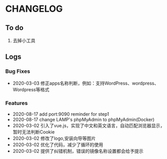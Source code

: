 # CHANGELOG

## To do

1. 去掉小工具

## Logs

### Bug Fixes

* 2020-03-03  修正apps名称判断，例如：支持WordPress、wordpress、Wordpress等格式

### Features

* 2020-08-17  add port:9090 reminder for step1
* 2020-08-17  change LAMP's phpMyAdmin to phpMyAdmin(Docker)
* 2020-03-02  引入了vue.js，实现了中文和英文语言，自动匹配浏览器显示，暂时无法判断Cookie
* 2020-03-02  修改了logo,安装向导等图片
* 2020-03-02  优化了代码，减少了循环的使用
* 2020-03-02  提供了纠错机制，错误的镜像名称设置都会给予提示
